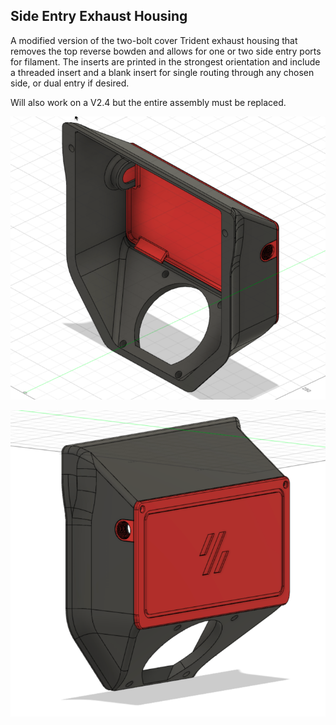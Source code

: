 <h2>Side Entry Exhaust Housing</h2>

A modified version of the two-bolt cover Trident exhaust housing that removes the top reverse bowden and allows for one or two side entry ports for filament.  The inserts are printed in the strongest orientation and include a threaded insert and a blank insert for single routing through any chosen side, or dual entry if desired.

Will also work on a V2.4 but the entire assembly must be replaced.

![](./images/side_housing_view1.png)

![](./images/side_housing_view2.png)
